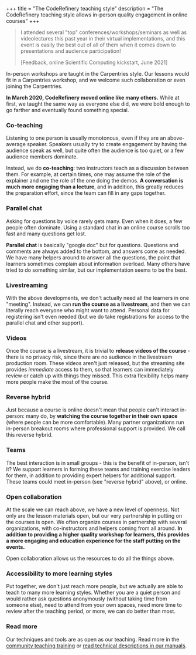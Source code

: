 +++
title = "The CodeRefinery teaching style"
description = "The CodeRefinery teaching style allows in-person quality engagement in online courses"
+++

> I attended several "top" conferences/workshops/seminars as well as
> videolectures this past year in their virtual implementations, and
> this event is easily the best out of all of them when it comes down
> to presentations and audience participation!
>
> [Feedback, online Scientific Computing kickstart, June 2021]

In-person workshops are taught in the Carpentries style.  Our lessons
would fit in a Carpentries workshop, and we welcome such collaboration
or even joining the Carpentries.

**In March 2020, CodeRefinery moved online like many others.**  While at
first, we taught the same way as everyone else did, we were bold
enough to go farther and eventually found something special.


### Co-teaching

Listening to one person is usually monotonous, even if they are an
above-average speaker.  Speakers usually try to create engagement by
having the audience speak as well, but quite often the audience is too
quiet, or a few audience members dominate.

Instead, we do **co-teaching**: two instructors teach as a discussion
between them.  For example, at certain times, one may assume the role
of the explainer and one the role of the one doing the demos.  **A
conversation is much more engaging than a lecture**, and in addition,
this greatly reduces the preparation effort, since the team can fill
in any gaps together.


### Parallel chat

Asking for questions by voice rarely gets many.  Even when it does, a
few people often dominate.  Using a standard chat in an online course
scrolls too fast and many questions get lost.

**Parallel chat** is basically "google doc" but for questions.
Questions and comments are always added to the bottom, and answers
come as needed.  We have many helpers around to answer all the
questions, the point that learners sometimes complain about
information overload.  Many others have tried to do something similar,
but our implementation seems to be the best.


### Livestreaming

With the above developments, we don't actually need all the learners
in one "meeting".  Instead, we can **run the course as a livestream**, and
then we can literally reach everyone who might want to attend.
Personal data for registering isn't even needed (but we do take
registrations for access to the parallel chat and other support).


### Videos

Once the course is a livestream, it is trivial to **release videos of
the course** - there is no privacy risk, since there are no audience in
the livestream production room.  These videos aren't just released,
but the streaming site provides *immediate* access to them, so that
learners can immediately review or catch up with things they missed.
This extra flexibility helps many more people make the most of the course.


### Reverse hybrid

Just because a course is online doesn't mean that people can't
interact in-person: many do, by **watching the course together in
their own space** (where people can be more comfortable).  Many
partner organizations run in-person breakout rooms where professional
support is provided.  We call this reverse hybrid.


### Teams

The best interaction is in small groups - this is the benefit of
in-person, isn't it?  We support learners in forming these teams and
training exercise leaders for them, in addition to providing expert
helpers for additional support.  These teams could meet in-person (see
"reverse hybrid" above), or online.


### Open collaboration

At the scale we can reach above, we have a new level of openness.  Not
only are the lesson materials open, but our very partnership in
putting on the courses is open.  We often organize courses in
partnership with several organizations, with co-instructors and
helpers coming from all around.  **In addition to providing a higher
quality workshop for learners, this provides a more engaging and
education experience for the staff putting on the events.**

Open collaboration allows us the resources to do all the things above.


### Accessibility to more learning styles

Put together, we don't just reach more people, but we actually are
able to teach to many more learning styles.  Whether you are a quiet
person and would rather ask questions anonymously (without taking time
from someone else), need to attend from your own spaces, need more
time to review after the teaching period, or more, we can do better
than most.


### Read more

Our techniques and tools are as open as our teaching.  Read more in
the [community teaching
training](@/join/community-teaching-training.md) or [read technical
descriptions in our manuals](https://coderefinery.github.io/manuals/).
